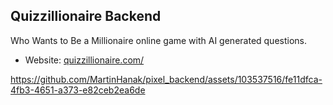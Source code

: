 ## Quizzillionaire Backend

Who Wants to Be a Millionaire online game with AI generated questions.

- Website: [quizzillionaire.com/](https://www.quizzillionaire.com/)


https://github.com/MartinHanak/pixel_backend/assets/103537516/fe11dfca-4fb3-4651-a373-e82ceb2ea6de

